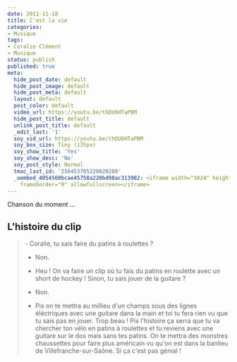 ```yaml
---
date: 2011-11-18
title: C'est la vie
categories:
- Musique
tags:
- Coralie Clément
- Musique
status: publish
published: true
meta:
  hide_post_date: default
  hide_post_image: default
  hide_post_meta: default
  layout: default
  post_color: default
  video_url: https://youtu.be/thDU6HTaPBM
  hide_post_title: default
  unlink_post_title: default
  _edit_last: '1'
  soy_vid_url: https://youtu.be/thDU6HTaPBM
  soy_box_size: Tiny (135px)
  soy_show_title: 'Yes'
  soy_show_desc: 'No'
  soy_post_style: Normal
  tmac_last_id: '256453705220620288'
  _oembed_4054560bcae45758a220bd98ac313902: <iframe width="1024" height="768" src="https://www.youtube.com/embed/thDU6HTaPBM?fs=1&feature=oembed"
    frameborder="0" allowfullscreen></iframe>
---
```

Chanson du moment ...

<!--more-->
<h2>L'histoire du clip</h2>
<blockquote>- Coralie, tu sais faire du patins à roulettes ?

- Non.

- Heu ! On va faire un clip où tu fais du patins en roulette avec un short de hockey !
Sinon, tu sais jouer de la guitare ?

- Non.

- Pis on te mettra au millieu d'un champs sous des lignes éléctriques avec une guitare dans la main et toi tu fera rien vu que tu sais pas en jouer.
Trop beau !
Pis l'histoire ça serra que tu va chercher ton vélo en patins à roulettes et tu reviens avec une guitare sur le dos mais sans tes patins.
On te mettra des monstres chaussettes pour faire plus américain vu qu'on est dans la banlieu de Villefranche-sur-Saône.
Si ça c'est pas génial !</blockquote>
